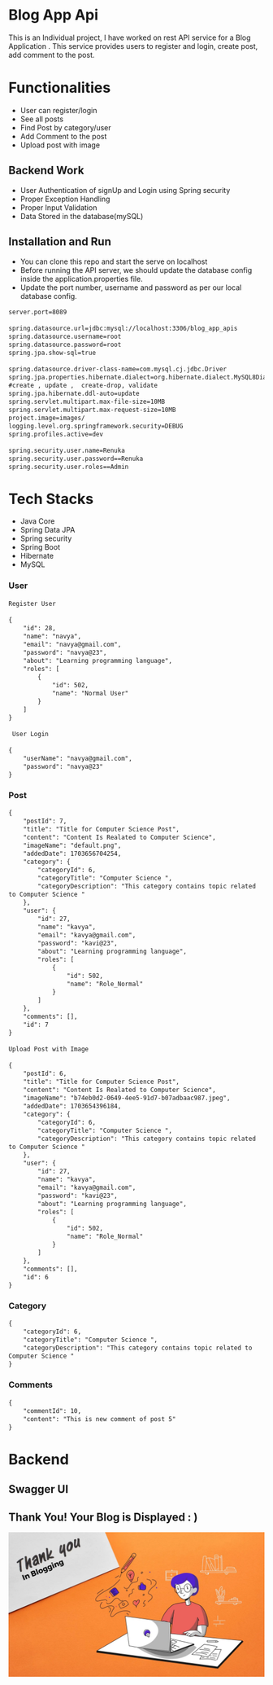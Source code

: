 # Blog App Api
This is an Individual project, I have worked on rest API service for a Blog Application . This service provides users to register and login, create post, add comment to the post.

# Functionalities
-   User can register/login
-   See all posts
-   Find Post by category/user
-   Add Comment to the post
-   Upload post with image


## Backend Work
-  User Authentication of signUp and Login using Spring security
-  Proper Exception Handling
-  Proper Input Validation
-  Data Stored in the database(mySQL)

  
## Installation and Run
-  You can clone this repo and start the serve on localhost
-   Before running the API server, we should update the database config inside the application.properties file.
-   Update the port number, username and password as per our local database config.
```
server.port=8089

spring.datasource.url=jdbc:mysql://localhost:3306/blog_app_apis
spring.datasource.username=root
spring.datasource.password=root
spring.jpa.show-sql=true

spring.datasource.driver-class-name=com.mysql.cj.jdbc.Driver
spring.jpa.properties.hibernate.dialect=org.hibernate.dialect.MySQL8Dialect
#create , update ,  create-drop, validate
spring.jpa.hibernate.ddl-auto=update
spring.servlet.multipart.max-file-size=10MB
spring.servlet.multipart.max-request-size=10MB
project.image=images/
logging.level.org.springframework.security=DEBUG
spring.profiles.active=dev

spring.security.user.name=Renuka
spring.security.user.password==Renuka
spring.security.user.roles==Admin
```
# Tech Stacks

-   Java Core
-   Spring Data JPA
-   Spring security
-   Spring Boot
-   Hibernate
-   MySQL

### User
```
Register User

{
    "id": 28,
    "name": "navya",
    "email": "navya@gmail.com",
    "password": "navya@23",
    "about": "Learning programming language",
    "roles": [
        {
            "id": 502,
            "name": "Normal User"
        }
    ]
}

 User Login
 
{
    "userName": "navya@gmail.com",
    "password": "navya@23"
}
```

### Post
```
{
    "postId": 7,
    "title": "Title for Computer Science Post",
    "content": "Content Is Realated to Computer Science",
    "imageName": "default.png",
    "addedDate": 1703656704254,
    "category": {
        "categoryId": 6,
        "categoryTitle": "Computer Science ",
        "categoryDescription": "This category contains topic related to Computer Science "
    },
    "user": {
        "id": 27,
        "name": "kavya",
        "email": "kavya@gmail.com",
        "password": "kavi@23",
        "about": "Learning programming language",
        "roles": [
            {
                "id": 502,
                "name": "Role_Normal"
            }
        ]
    },
    "comments": [],
    "id": 7
}

Upload Post with Image

{
    "postId": 6,
    "title": "Title for Computer Science Post",
    "content": "Content Is Realated to Computer Science",
    "imageName": "b74eb0d2-0649-4ee5-91d7-b07adbaac987.jpeg",
    "addedDate": 1703654396184,
    "category": {
        "categoryId": 6,
        "categoryTitle": "Computer Science ",
        "categoryDescription": "This category contains topic related to Computer Science "
    },
    "user": {
        "id": 27,
        "name": "kavya",
        "email": "kavya@gmail.com",
        "password": "kavi@23",
        "about": "Learning programming language",
        "roles": [
            {
                "id": 502,
                "name": "Role_Normal"
            }
        ]
    },
    "comments": [],
    "id": 6
}
```
### Category
```
{
    "categoryId": 6,
    "categoryTitle": "Computer Science ",
    "categoryDescription": "This category contains topic related to Computer Science "
}

```
### Comments
```
{
    "commentId": 10,
    "content": "This is new comment of post 5"
}
```

# Backend

## Swagger UI

## Thank You! Your Blog is Displayed : )
[![SwaggerUI](https://github.com/faterenuka/blog_app_api/blob/main/images/thank-you-blogging.jpg?raw=true)](https://github.com/faterenuka/blog_app_api/blob/main/images/thank-you-blogging.jpg?raw=true)
